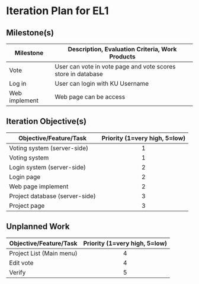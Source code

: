 # Iteration Plan for EL1

## Milestone(s)

| Milestone | Description, Evaluation Criteria, Work Products |
|-----------|-----------------------------------------|
| Vote | User can vote in vote page and vote scores store in database |
| Log in | User can login with KU Username |
| Web implement | Web page can be access |

## Iteration Objective(s)

| Objective/Feature/Task | Priority (1=very high, 5=low) |
|------------------------|:-----------------------------:|
| Voting system (server-side) | 1 |
| Voting system | 1 |
| Login system (server-side) | 2 |
| Login page | 2 |
| Web page implement |2 |
| Project database (server-side) | 3 |
| Project page | 3 |

## Unplanned Work

| Objective/Feature/Task | Priority (1=very high, 5=low) |
|------------------------|:-----------------------------:|
| Project List (Main menu) | 4 |
| Edit vote | 4 |
| Verify | 5 |
